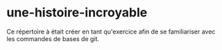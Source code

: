 # une-histoire-incroyable
Ce répertoire à était créer en tant qu'exercice afin de se familiariser avec les commandes de bases de git.

